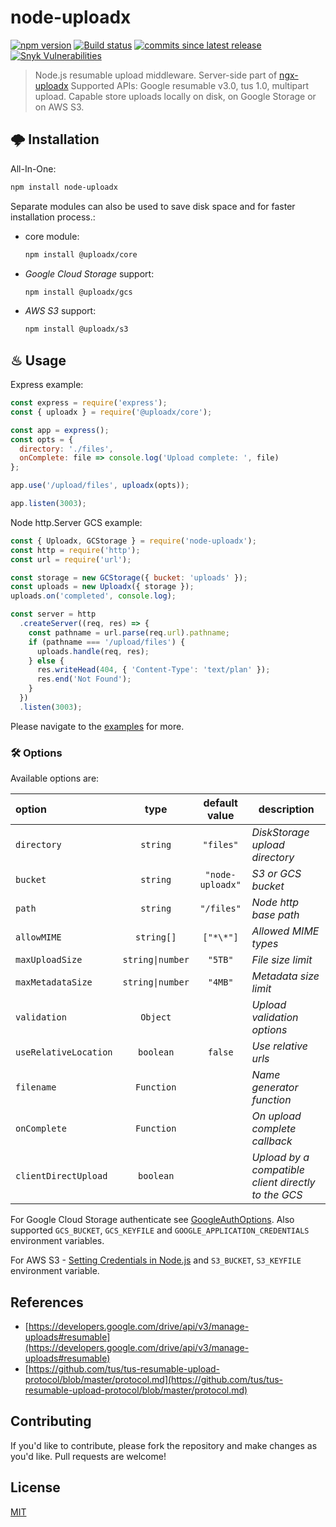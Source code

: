 # node-uploadx

[![npm version][npm-image]][npm-url] [![Build status][gha-image]][gha-url]
[![commits since latest release][comm-image]][comm-url] [![Snyk Vulnerabilities][snyk-image]][snyk-url]

> Node.js resumable upload middleware.
> Server-side part of [ngx-uploadx](https://github.com/kukhariev/ngx-uploadx)
> Supported APIs: Google resumable v3.0, tus 1.0, multipart upload.
> Capable store uploads locally on disk, on Google Storage or on AWS S3.

## 🌩 Installation

All-In-One:

```sh
npm install node-uploadx
```

Separate modules can also be used to save disk space and for faster installation process.:

- core module:

  ```sh
  npm install @uploadx/core
  ```

- _Google Cloud Storage_ support:

  ```sh
  npm install @uploadx/gcs
  ```

- _AWS S3_ support:

  ```sh
  npm install @uploadx/s3
  ```

## ♨ Usage

Express example:

```js
const express = require('express');
const { uploadx } = require('@uploadx/core');

const app = express();
const opts = {
  directory: './files',
  onComplete: file => console.log('Upload complete: ', file)
};

app.use('/upload/files', uploadx(opts));

app.listen(3003);
```

Node http.Server GCS example:

```js
const { Uploadx, GCStorage } = require('node-uploadx');
const http = require('http');
const url = require('url');

const storage = new GCStorage({ bucket: 'uploads' });
const uploads = new Uploadx({ storage });
uploads.on('completed', console.log);

const server = http
  .createServer((req, res) => {
    const pathname = url.parse(req.url).pathname;
    if (pathname === '/upload/files') {
      uploads.handle(req, res);
    } else {
      res.writeHead(404, { 'Content-Type': 'text/plan' });
      res.end('Not Found');
    }
  })
  .listen(3003);
```

Please navigate to the [examples](examples) for more.

### 🛠 Options

Available options are:

| option                |       type       |  default value   | description                                         |
| :-------------------- | :--------------: | :--------------: | --------------------------------------------------- |
| `directory`           |     `string`     |    `"files"`     | _DiskStorage upload directory_                      |
| `bucket`              |     `string`     | `"node-uploadx"` | _S3 or GCS bucket_                                  |
| `path`                |     `string`     |    `"/files"`    | _Node http base path_                               |
| `allowMIME`           |    `string[]`    |    `["*\*"]`     | _Allowed MIME types_                                |
| `maxUploadSize`       | `string\|number` |     `"5TB"`      | _File size limit_                                   |
| `maxMetadataSize`     | `string\|number` |     `"4MB"`      | _Metadata size limit_                               |
| `validation`          |     `Object`     |                  | _Upload validation options_                         |
| `useRelativeLocation` |    `boolean`     |     `false`      | _Use relative urls_                                 |
| `filename`            |    `Function`    |                  | _Name generator function_                           |
| `onComplete`          |    `Function`    |                  | _On upload complete callback_                       |
| `clientDirectUpload`  |    `boolean`     |                  | _Upload by a compatible client directly to the GCS_ |

For Google Cloud Storage authenticate see [GoogleAuthOptions](https://github.com/googleapis/google-auth-library-nodejs/blob/04dae9c271f0099025188489c61fd245d482832b/src/auth/googleauth.ts#L62). Also supported `GCS_BUCKET`, `GCS_KEYFILE` and `GOOGLE_APPLICATION_CREDENTIALS` environment variables.

For AWS S3 - [Setting Credentials in Node.js](https://docs.aws.amazon.com/en_us/sdk-for-javascript/v2/developer-guide/setting-credentials-node.html) and `S3_BUCKET`, `S3_KEYFILE` environment variable.

## References

- [https://developers.google.com/drive/api/v3/manage-uploads#resumable](https://developers.google.com/drive/api/v3/manage-uploads#resumable)
- [https://github.com/tus/tus-resumable-upload-protocol/blob/master/protocol.md](https://github.com/tus/tus-resumable-upload-protocol/blob/master/protocol.md)

## Contributing

If you'd like to contribute, please fork the repository and make changes as you'd like.
Pull requests are welcome!

## License

[MIT](LICENSE)

[npm-image]: https://img.shields.io/npm/v/node-uploadx.svg
[npm-url]: https://www.npmjs.com/package/node-uploadx
[gha-image]: https://github.com/kukhariev/node-uploadx/workflows/CI/badge.svg
[gha-url]: https://github.com/kukhariev/node-uploadx
[comm-image]: https://img.shields.io/github/commits-since/kukhariev/node-uploadx/latest
[comm-url]: https://github.com/kukhariev/node-uploadx/releases/latest
[snyk-image]: https://img.shields.io/snyk/vulnerabilities/npm/node-uploadx
[snyk-url]: https://snyk.io/test/github/kukhariev/node-uploadx?targetFile=package.json
